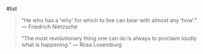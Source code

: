 #list

> "He who has a ‘why’ for which to live can bear with almost any ‘how’."
> — Friedrich Nietzsche

> "The most revolutionary thing one can do is always to proclaim loudly what is happening."
> — Rosa Luxemburg
